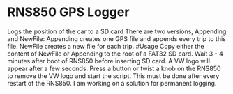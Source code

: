 # RNS850 GPS Logger
Logs the position of the car to a SD card
There are two versions, Appending and NewFile:
Appending creates one GPS file and appends every trip to this file.
NewFile creates a new file for each trip.
#Usage
Copy either the content of NewFile or Appending to the root of a FAT32 SD card.
Wait 3 - 4 minutes after boot of RNS850 before inserting SD card. A VW logo will appear after a few seconds. Press a button or twist a knob on the RNS850 to remove the VW logo and start the script.
This must be done after every restart of the RNS850. I am working on a solution for permanent logging.
